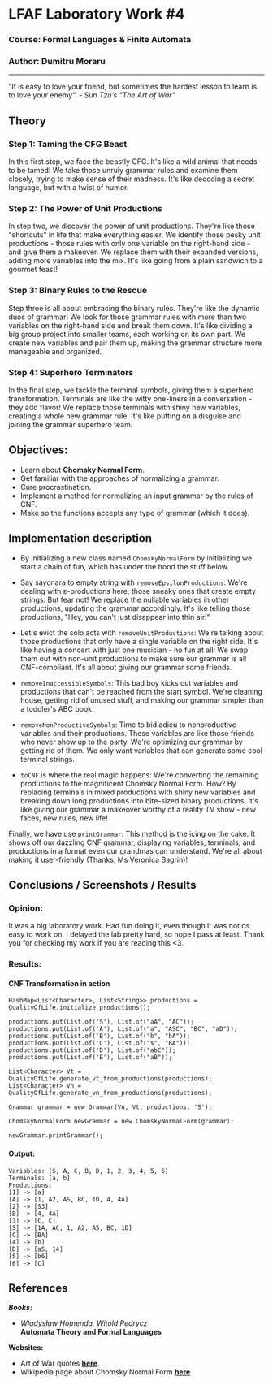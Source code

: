 # LFAF Laboratory Work #4

### Course: Formal Languages & Finite Automata
### Author: Dumitru Moraru

----

“It is easy to love your friend, but sometimes the hardest lesson to learn is to love
your enemy”. - _Sun Tzu’s "The Art of War"_

## Theory

### Step 1: Taming the CFG Beast
In this first step, we face the beastly CFG. It's like a wild animal that needs to be
tamed! We take those unruly grammar rules and examine them closely, trying to make sense
of their madness. It's like decoding a secret language, but with a twist of humor.

### Step 2: The Power of Unit Productions
In step two, we discover the power of unit productions. They're like those "shortcuts"
in life that make everything easier. We identify those pesky unit productions - those
rules with only one variable on the right-hand side - and give them a makeover. We
replace them with their expanded versions, adding more variables into the mix. It's
like going from a plain sandwich to a gourmet feast!

### Step 3: Binary Rules to the Rescue
Step three is all about embracing the binary rules. They're like the dynamic duos
of grammar! We look for those grammar rules with more than two variables on the
right-hand side and break them down. It's like dividing a big group project into
smaller teams, each working on its own part. We create new variables and pair them
up, making the grammar structure more manageable and organized.

### Step 4: Superhero Terminators
In the final step, we tackle the terminal symbols, giving them a superhero transformation. Terminals are like the witty one-liners in a conversation - they add flavor! We replace those terminals with shiny new variables, creating a whole new grammar rule. It's like putting on a disguise and joining the grammar superhero team.

## Objectives:

* Learn about **Chomsky Normal Form**.
* Get familiar with the approaches of normalizing a grammar.
* Cure procrastination.
* Implement a method for normalizing an input grammar by the rules of CNF.
* Make so the functions accepts any type of grammar (which it does).


## Implementation description

* By initializing a new class named `ChomskyNormalForm` by initializing we start a chain
  of fun, which has under the hood the stuff below.

* Say sayonara to empty string with `removeEpsilonProductions`: We're dealing with
  ε-productions here, those sneaky ones that create empty strings. But fear not! We
  replace the nullable variables in other productions, updating the grammar
  accordingly. It's like telling those productions, "Hey, you can't just disappear
  into thin air!"

* Let's evict the solo acts with `removeUnitProductions`: We're talking about those
  productions that only have a single variable on the right side. It's like having a
  concert with just one musician - no fun at all! We swap them out with non-unit
  productions to make sure our grammar is all CNF-compliant. It's all about giving our
  grammar some friends.

* `removeInaccessibleSymbols`: This bad boy kicks out variables and productions that
  can't be reached from the start symbol. We're cleaning house, getting rid of unused
  stuff, and making our grammar simpler than a toddler's ABC book.

* `removeNonProductiveSymbols`: Time to bid adieu to nonproductive variables and their
  productions. These variables are like those friends who never show up to the party.
  We're optimizing our grammar by getting rid of them. We only want variables that can
  generate some cool terminal strings.

* `toCNF` is where the real magic happens: We're converting the remaining productions
  to the magnificent Chomsky Normal Form. How? By replacing terminals in mixed
  productions with shiny new variables and breaking down long productions into bite-sized
  binary productions. It's like giving our grammar a makeover worthy of a reality
  TV show - new faces, new rules, new life!

Finally, we have use `printGrammar`: This method is the icing on the cake.
It shows off our dazzling CNF grammar, displaying variables, terminals, and
productions in a format even our grandmas can understand. We're all about making
it user-friendly (Thanks, Ms Veronica Bagrin)!

## Conclusions / Screenshots / Results

### Opinion:

It was a big laboratory work. Had fun doing it, even though it was not os easy to work
on. I delayed the lab pretty hard, so hope I pass at least. Thank you for checking my
work if you are reading this <3.

### Results:

#### CNF Transformation in action

```jshelllanguage
HashMap<List<Character>, List<String>> productions = QualityOfLife.initialize_productions();

productions.put(List.of('S'), List.of("aA", "AC"));
productions.put(List.of('A'), List.of("a", "ASC", "BC", "aD"));
productions.put(List.of('B'), List.of("b", "bA"));
productions.put(List.of('C'), List.of("$", "BA"));
productions.put(List.of('D'), List.of("abC"));
productions.put(List.of('E'), List.of("aB"));

List<Character> Vt = QualityOfLife.generate_vt_from_productions(productions);
List<Character> Vn = QualityOfLife.generate_vn_from_productions(productions);

Grammar grammar = new Grammar(Vn, Vt, productions, 'S');

ChomskyNormalForm newGrammar = new ChomskyNormalForm(grammar);

newGrammar.printGrammar();
```

#### Output:
```
Variables: [S, A, C, B, D, 1, 2, 3, 4, 5, 6]
Terminals: [a, b]
Productions: 
[1] -> [a]
[A] -> [1, A2, AS, BC, 1D, 4, 4A]
[2] -> [S3]
[B] -> [4, 4A]
[3] -> [C, C]
[S] -> [1A, AC, 1, A2, AS, BC, 1D]
[C] -> [BA]
[4] -> [b]
[D] -> [a5, 14]
[5] -> [b6]
[6] -> [C]
```


## References

_**Books:**_
* _Władysław Homenda, Witold Pedrycz_ \
**Automata Theory and Formal Languages**

**Websites:**

* Art of War quotes **[here](https://www.amardeep.co/blog/10-quotes-from-the-art-of-war-that-will-transform-your-life)**.
* Wikipedia page about Chomsky Normal Form **[here](https://en.wikipedia.org/wiki/Chomsky_normal_form)**